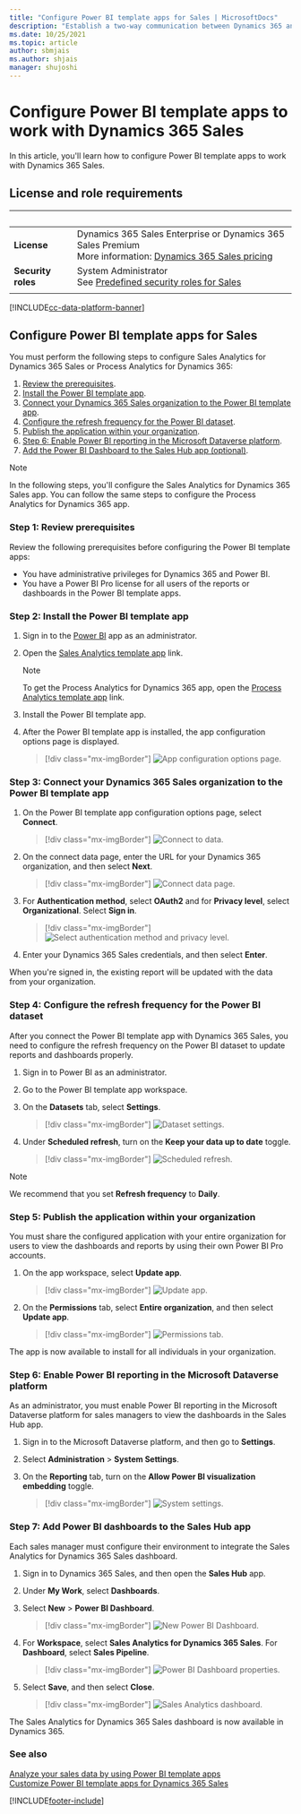 ```yaml
---
title: "Configure Power BI template apps for Sales | MicrosoftDocs"
description: "Establish a two-way communication between Dynamics 365 and Power BI template app and configure Sales Analytics and Process Analytics."
ms.date: 10/25/2021
ms.topic: article
author: sbmjais
ms.author: shjais
manager: shujoshi
---
```

# Configure Power BI template apps to work with Dynamics 365 Sales 

In this article, you'll learn how to configure Power BI template apps to work with Dynamics 365 Sales.

## License and role requirements

| &nbsp; | &nbsp; |
|-----------------------|---------|
| **License** | Dynamics 365 Sales Enterprise or Dynamics 365 Sales Premium <br>More information: [Dynamics 365 Sales pricing](https://dynamics.microsoft.com/sales/pricing/) |
| **Security roles** | System Administrator <br> See [Predefined security roles for Sales](security-roles-for-sales.md)|
|||


[!INCLUDE[cc-data-platform-banner](../includes/cc-data-platform-banner.md)]

## Configure Power BI template apps for Sales

You must perform the following steps to configure Sales Analytics for Dynamics 365 Sales or Process Analytics for Dynamics 365:

1. [Review the prerequisites](#step-1-review-prerequisites).
2. [Install the Power BI template app](#step-2-install-the-power-bi-template-app).
3. [Connect your Dynamics 365 Sales organization to the Power BI template app](#step-3-connect-your-dynamics-365-sales-organization-to-the-power-bi-template-app).
4. [Configure the refresh frequency for the Power BI dataset](#step-4-configure-the-refresh-frequency-for-the-power-bi-dataset).
5. [Publish the application within your organization](#step-5-publish-the-application-within-your-organization).
6. [Step 6: Enable Power BI reporting in the Microsoft Dataverse platform](#step-6-enable-power-bi-reporting-in-the-microsoft-dataverse-platform).
7. [Add the Power BI Dashboard to the Sales Hub app (optional)](#step-7-add-power-bi-dashboards-to-the-sales-hub-app).

> [!NOTE]
> In the following steps, you'll configure the Sales Analytics for Dynamics 365 Sales app. You can follow the same steps to configure the Process Analytics for Dynamics 365 app.

### Step 1: Review prerequisites

Review the following prerequisites before configuring the Power BI template apps:

- You have administrative privileges for Dynamics 365 and Power BI.
- You have a Power BI Pro license for all users of the reports or dashboards in the Power BI template apps.

### Step 2: Install the Power BI template app

1.  Sign in to the [Power BI](https://app.powerbi.com/) app as an administrator.

2.  Open the [Sales Analytics template app](https://go.microsoft.com/fwlink/p/?linkid=2121603) link.

    > [!NOTE]
    > To get the Process Analytics for Dynamics 365 app, open the [Process Analytics template app](https://go.microsoft.com/fwlink/p/?linkid=2121604) link.

3.  Install the Power BI template app.

4.  After the Power BI template app is installed, the app configuration options page is displayed.

    > [!div class="mx-imgBorder"]
    > ![App configuration options page.](media/app-config-page.png "App configuration options page")

### Step 3: Connect your Dynamics 365 Sales organization to the Power BI template app

1.  On the Power BI template app configuration options page, select **Connect**.

    > [!div class="mx-imgBorder"]
    > ![Connect to data.](media/app-config-page-connect.png "Connect to data")

2.  On the connect data page, enter the URL for your Dynamics 365 organization, and then select **Next**.

    > [!div class="mx-imgBorder"]
    > ![Connect data page.](media/connect-data-page.png "Connect data page")

3.  For **Authentication method**, select **OAuth2** and for **Privacy level**, select **Organizational**. Select **Sign in**.

    > [!div class="mx-imgBorder"]
    > ![Select authentication method and privacy level.](media/select-auth-method.png "Select authentication method and privacy level")

4.  Enter your Dynamics 365 Sales credentials, and then select **Enter**.

When you're signed in, the existing report will be updated with the data from your organization.

### Step 4: Configure the refresh frequency for the Power BI dataset

After you connect the Power BI template app with Dynamics 365 Sales, you need to configure the refresh frequency on the Power BI dataset to update reports and dashboards properly.

1.  Sign in to Power BI as an administrator.

2.  Go to the Power BI template app workspace.
 
3.  On the **Datasets** tab, select **Settings**.

    > [!div class="mx-imgBorder"]
    > ![Dataset settings.](media/dataset-settings.png "Dataset settings")
 
4.  Under **Scheduled refresh**, turn on the **Keep your data up to date** toggle.

    > [!div class="mx-imgBorder"]
    > ![Scheduled refresh.](media/scheduled-refresh-setting.png "Scheduled refresh")

> [!NOTE]
> We recommend that you set **Refresh frequency** to **Daily**.

### Step 5: Publish the application within your organization

You must share the configured application with your entire organization for users to view the dashboards and reports by using their own Power BI Pro accounts.

1.  On the app workspace, select **Update app**.

    > [!div class="mx-imgBorder"]
    > ![Update app.](media/update-app.png "Update app")

2.  On the **Permissions** tab, select **Entire organization**, and then select **Update app**.

    > [!div class="mx-imgBorder"]
    > ![Permissions tab.](media/permission-settings.png "Permissions tab")

The app is now available to install for all individuals in your organization.

### Step 6: Enable Power BI reporting in the Microsoft Dataverse platform

As an administrator, you must enable Power BI reporting in the Microsoft Dataverse platform for sales managers to view the dashboards in the Sales Hub app.

1.  Sign in to the Microsoft Dataverse platform, and then go to **Settings**.

2.  Select **Administration** > **System Settings**.

3.  On the **Reporting** tab, turn on the **Allow Power BI visualization embedding** toggle.

    > [!div class="mx-imgBorder"]
    > ![System settings.](media/system-settings.png "System settings")
 
### Step 7: Add Power BI dashboards to the Sales Hub app

Each sales manager must configure their environment to integrate the Sales Analytics for Dynamics 365 Sales dashboard.

1.  Sign in to Dynamics 365 Sales, and then open the **Sales Hub** app.

2.  Under **My Work**, select **Dashboards**.

3.  Select **New** > **Power BI Dashboard**.

    > [!div class="mx-imgBorder"]
    > ![New Power BI Dashboard.](media/new-pbi-dashboard.png "New Power BI Dashboard")
 
4.  For **Workspace**, select **Sales Analytics for Dynamics 365 Sales**. For **Dashboard**, select **Sales Pipeline**.

    > [!div class="mx-imgBorder"]
    > ![Power BI Dashboard properties.](media/pbi-dashboard-props.png "Power BI Dashboard properties")
 
5.  Select **Save**, and then select **Close**.

     > [!div class="mx-imgBorder"]
    > ![Sales Analytics dashboard.](media/pbi-dashboard.png "Sales Analytics dashboard")

The Sales Analytics for Dynamics 365 Sales dashboard is now available in Dynamics 365.

### See also

[Analyze your sales data by using Power BI template apps](introduction-sales-template-apps.md)<br>
[Customize Power BI template apps for Dynamics 365 Sales](customize-template-apps.md)


[!INCLUDE[footer-include](../includes/footer-banner.md)]
